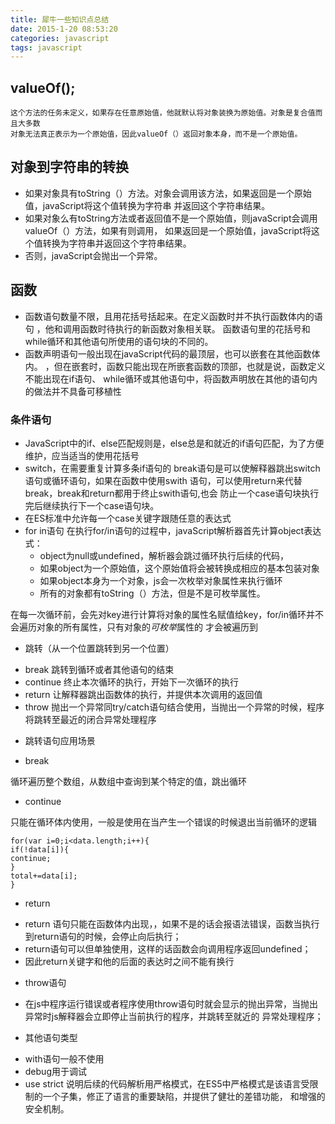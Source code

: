 ```yaml
---
title: 犀牛一些知识点总结
date: 2015-1-20 08:53:20
categories: javascript
tags: javascript
---
```

##  valueOf();

    这个方法的任务未定义，如果存在任意原始值，他就默认将对象装换为原始值。对象是复合值而且大多数
    对象无法真正表示为一个原始值，因此valueOf（）返回对象本身，而不是一个原始值。
##  对象到字符串的转换

   -    如果对象具有toString（）方法。对象会调用该方法，如果返回是一个原始值，javaScript将这个值转换为字符串
   并返回这个字符串结果。
   -    如果对象么有toString方法或者返回值不是一个原始值，则javaScript会调用valueOf（）方法，如果有则调用，
   如果返回是一个原始值，javaScript将这个值转换为字符串并返回这个字符串结果。
   -    否则，javaScript会抛出一个异常。
##  函数
*   函数语句数量不限，且用花括号括起来。在定义函数时并不执行函数体内的语句
，他和调用函数时待执行的新函数对象相关联。
函数语句里的花括号和while循环和其他语句所使用的语句块的不同的。
*   函数声明语句一般出现在javaScript代码的最顶层，也可以嵌套在其他函数体内。
，但在嵌套时，函数只能出现在所嵌套函数的顶部，也就是说，函数定义不能出现在if语句、
while循环或其他语句中，将函数声明放在其他的语句内的做法并不具备可移植性
### 条件语句  
*   JavaScript中的if、else匹配规则是，else总是和就近的if语句匹配，为了方便维护，应当适当的使用花括号
*   switch，在需要重复计算多条if语句的
    break语句是可以使解释器跳出switch语句或循环语句，如果在函数中使用swith
    语句，可以使用return来代替break，break和return都用于终止swith语句,也会
    防止一个case语句块执行完后继续执行下一个case语句块。
*   在ES标准中允许每一个case关键字跟随任意的表达式
*   for in语句
    在执行for/in语句的过程中，javaScript解析器首先计算object表达式：
    -   object为null或undefined，解析器会跳过循环执行后续的代码，
    -   如果object为一个原始值，这个原始值将会被转换成相应的基本包装对象
    -   如果object本身为一个对象，js会一次枚举对象属性来执行循环
    -   所有的对象都有toString（）方法，但是不是可枚举属性。
    
   
   在每一次循环前，会先对key进行计算将对象的属性名赋值给key，for/in循环并不会遍历对象的所有属性，只有对象的*可枚举*属性的
   才会被遍历到
   
*   跳转（从一个位置跳转到另一个位置）
   -    break 跳转到循环或者其他语句的结束
   -    continue 终止本次循环的执行，开始下一次循环的执行
   -    return 让解释器跳出函数体的执行，并提供本次调用的返回值
   -    throw 抛出一个异常同try/catch语句结合使用，当抛出一个异常的时候，程序将跳转至最近的闭合异常处理程序
   
*   跳转语句应用场景
   -    break
   
   循环遍历整个数组，从数组中查询到某个特定的值，跳出循环
   
   -    continue 
   
   只能在循环体内使用，一般是使用在当产生一个错误的时候退出当前循环的逻辑
   
   ```JS
   for(var i=0;i<data.length;i++){
   if(!data[i]){
   continue;
   }
   total+=data[i];
   }
   ```
   -    return 
   
   *    return 语句只能在函数体内出现，，如果不是的话会报语法错误，函数当执行到return语句的时候，会停止向后执行；
   *    return语句可以但单独使用，这样的话函数会向调用程序返回undefined；
   *    因此return关键字和他的后面的表达时之间不能有换行
   
   -    throw语句
   
   +    在js中程序运行错误或者程序使用throw语句时就会显示的抛出异常，当抛出异常时js解释器会立即停止当前执行的程序，并跳转至就近的
   异常处理程序；
   
   -    其他语句类型
   +    with语句一般不使用
   +    debug用于调试
   +    use strict 说明后续的代码解析用严格模式，在ES5中严格模式是该语言受限制的一个子集，修正了语言的重要缺陷，并提供了健壮的差错功能，
   和增强的安全机制。
   
      
    
        